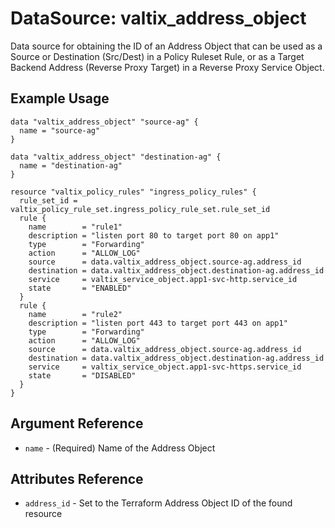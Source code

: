 # DataSource: valtix_address_object
Data source for obtaining the ID of an Address Object that can be used as a Source or Destination (Src/Dest) in a Policy Ruleset Rule, or as a Target Backend Address (Reverse Proxy Target) in a Reverse Proxy Service Object.

## Example Usage
```hcl
data "valtix_address_object" "source-ag" {
  name = "source-ag"
}

data "valtix_address_object" "destination-ag" {
  name = "destination-ag"
}

resource "valtix_policy_rules" "ingress_policy_rules" {
  rule_set_id = valtix_policy_rule_set.ingress_policy_rule_set.rule_set_id
  rule {
    name        = "rule1"
    description = "listen port 80 to target port 80 on app1"
    type        = "Forwarding"
    action      = "ALLOW_LOG"
    source      = data.valtix_address_object.source-ag.address_id
    destination = data.valtix_address_object.destination-ag.address_id
    service     = valtix_service_object.app1-svc-http.service_id
    state       = "ENABLED"
  }
  rule {
    name        = "rule2"
    description = "listen port 443 to target port 443 on app1"
    type        = "Forwarding"
    action      = "ALLOW_LOG"
    source      = data.valtix_address_object.source-ag.address_id
    destination = data.valtix_address_object.destination-ag.address_id
    service     = valtix_service_object.app1-svc-https.service_id
    state       = "DISABLED"
  }
}
```

## Argument Reference
* `name` - (Required) Name of the Address Object

## Attributes Reference
* `address_id` - Set to the Terraform Address Object ID of the found resource